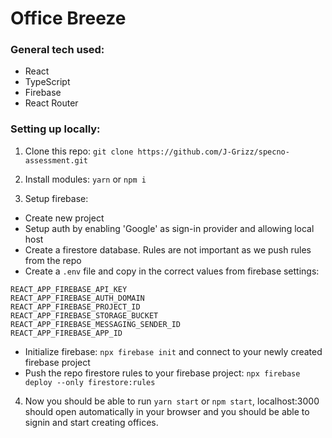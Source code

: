 # Office Breeze

### General tech used:
- React
- TypeScript
- Firebase
- React Router

### Setting up locally:

1. Clone this repo:
`git clone https://github.com/J-Grizz/specno-assessment.git`

2. Install modules:
`yarn`
or
`npm i`

3. Setup firebase:

- Create new project
- Setup auth by enabling 'Google' as  sign-in provider and allowing local host
- Create a firestore database. Rules are not important as we push rules from the repo
- Create a `.env` file and copy in the correct values from firebase settings:
```
REACT_APP_FIREBASE_API_KEY
REACT_APP_FIREBASE_AUTH_DOMAIN
REACT_APP_FIREBASE_PROJECT_ID
REACT_APP_FIREBASE_STORAGE_BUCKET
REACT_APP_FIREBASE_MESSAGING_SENDER_ID
REACT_APP_FIREBASE_APP_ID
```
- Initialize firebase: `npx firebase init` and connect to your newly created firebase project
- Push the repo firestore rules to your firebase project: `npx firebase deploy --only firestore:rules`

4. Now you should be able to run `yarn start` or `npm start`, localhost:3000 should open automatically in your browser and you should be able to signin and start creating offices.
